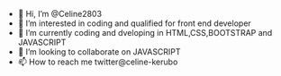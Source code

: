 - 👋 Hi, I’m @Celine2803
- 👀 I’m interested in coding and qualified for front end developer
- 🌱 I’m currently coding and dveloping in HTML,CSS,BOOTSTRAP and JAVASCRIPT
- 💞️ I’m looking to collaborate on JAVASCRIPT
- 📫 How to reach me twitter@celine-kerubo

<!---
Celine2803/Celine2803 is a ✨ special ✨ repository because its `README.md` (this file) appears on your GitHub profile.
You can click the Preview link to take a look at your changes.
--->
